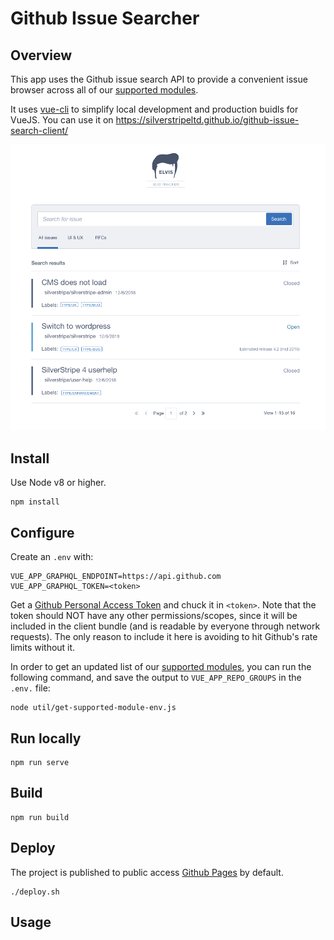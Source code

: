 # Github Issue Searcher

## Overview

This app uses the Github issue search API to provide
a convenient issue browser across all of our
[supported modules](https://www.silverstripe.org/software/addons/silverstripe-commercially-supported-module-list/).

It uses [vue-cli](https://github.com/vuejs/vue-cli/blob/dev/docs/cli.md)
to simplify local development and production buidls for VueJS.
You can use it on https://silverstripeltd.github.io/github-issue-search-client/

![Preview](_img/preview.png)

## Install

Use Node v8 or higher.

```
npm install
```

## Configure

Create an `.env` with:

```
VUE_APP_GRAPHQL_ENDPOINT=https://api.github.com
VUE_APP_GRAPHQL_TOKEN=<token>
```

Get a [Github Personal Access Token](https://github.com/settings/tokens) and chuck it in `<token>`.
Note that the token should NOT have any other permissions/scopes, since it will be included
in the client bundle (and is readable by everyone through network requests).
The only reason to include it here is avoiding to hit Github's rate limits without it.

In order to get an updated list of our [supported modules](https://www.silverstripe.org/software/addons/silverstripe-commercially-supported-module-list/),
you can run the following command, and save the output to `VUE_APP_REPO_GROUPS`
in the `.env.` file:

```
node util/get-supported-module-env.js
```

## Run locally

```
npm run serve
```

## Build

```
npm run build
```

## Deploy

The project is published to public access [Github Pages](https://cli.vuejs.org/guide/deployment.html#github-pages) by default.

```
./deploy.sh
```

## Usage

